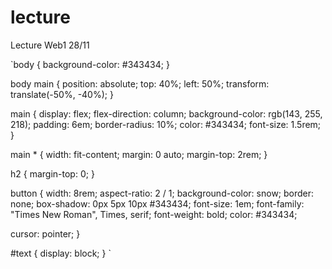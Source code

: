 # lecture
Lecture Web1 28/11

`body {
  background-color: #343434;
}

body main {
  position: absolute;
  top: 40%;
  left: 50%;
  transform: translate(-50%, -40%);
}

main {
  display: flex;
  flex-direction: column;
  background-color: rgb(143, 255, 218);
  padding: 6em;
  border-radius: 10%;
  color: #343434;
  font-size: 1.5rem;
}

main * {
  width: fit-content;
  margin: 0 auto;
  margin-top: 2rem;
}

h2 {
  margin-top: 0;
}

button {
  width: 8rem;
  aspect-ratio: 2 / 1;
  background-color: snow;
  border: none;
  box-shadow: 0px 5px 10px #343434;
  font-size: 1em;
  font-family: "Times New Roman", Times, serif;
  font-weight: bold;
  color: #343434;

  cursor: pointer;
}

#text {
  display: block;
}
`
